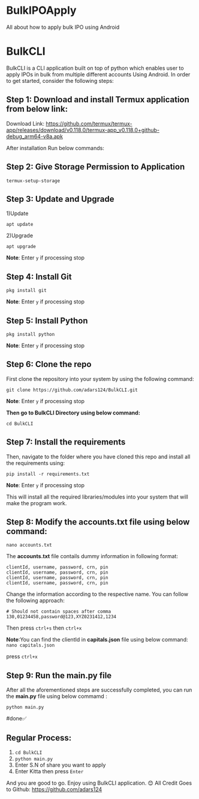 # BulkIPOApply
All about how to apply bulk IPO using Android 

# BulkCLI

BulkCLI is a CLI application built on top of python which enables user to apply IPOs in bulk from multiple different accounts Using Android. In order to get started, consider the following steps:

## Step 1: Download and install Termux application from below link:
Download Link: https://github.com/termux/termux-app/releases/download/v0.118.0/termux-app_v0.118.0+github-debug_arm64-v8a.apk

After installation Run below commands:

## Step 2: Give Storage Permission to Application
 ```
termux-setup-storage
```
## Step 3: Update and Upgrade 
1)Update
```
apt update
```
2)Upgrade
```
apt upgrade
```
**Note**: Enter `y` if processing stop
## Step 4: Install Git
```
pkg install git
```
**Note**: Enter `y` if processing stop

## Step 5: Install Python
```
pkg install python
```
**Note**: Enter `y` if processing stop

## Step 6: Clone the repo
First clone the repository into your system by using the following command:
```
git clone https://github.com/adars124/BulkCLI.git
```
**Note**: Enter `y` if processing stop

**Then go to BulkCLI Directory using below command:**
```
cd BulkCLI
```

## Step 7: Install the requirements
Then, navigate to the folder where you have cloned this repo and install all the requirements using:
```
pip install -r requirements.txt
```
**Note**: Enter `y` if processing stop

This will install all the required libraries/modules into your system that will make the program work.


## Step 8: Modify the accounts.txt file using below command:
```
nano accounts.txt
```

The **accounts.txt** file contails dummy information in following format:

```
clientId, username, password, crn, pin
clientId, username, password, crn, pin
clientId, username, password, crn, pin
clientId, username, password, crn, pin
```
Change the information according to the respective name. You can follow the following approach:

```
# Should not contain spaces after comma
130,01234458,password@123,XYZ0231412,1234
```
Then press ```ctrl+s``` then ```ctrl+x```

**Note**:You can find the clientId in **capitals.json** file using below command:
```nano capitals.json```

press ```ctrl+x```

## Step 9: Run the **main.py** file
After all the aforementioned steps are successfully completed, you can run the **main.py** file using below commamd :
```
python main.py
```
#done✅
## Regular Process:
1) ```cd BulkCLI```
2) ```python main.py```
3) Enter S.N of share you want to apply
4) Enter Kitta then press `Enter`

And you are good to go. Enjoy using BulkCLI application. 😊
All Credit Goes to Github: https://github.com/adars124
